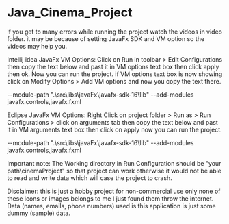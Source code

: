 # Java_Cinema_Project

if you get to many errors while running the project watch the videos in video folder.
it may be because of setting JavaFx SDK and VM option so the videos may help you.



Intellij idea JavaFx VM Options:
Click on Run in toolbar > Edit Configurations then copy the text below and past it in VM options
text box then click apply then ok. Now you can run the project.
if VM options text box is now showing click on Modify Options > Add VM options and now you copy the
text there.

--module-path ".\src\libs\javaFx\javafx-sdk-16\lib" --add-modules javafx.controls,javafx.fxml




Eclipse JavaFx VM Options:
Right Click on project folder > Run as > Run Configurations > click on arguments tab
then copy the text below and past it in VM arguments text box then click on apply
now you can run the project.

--module-path ".\src\libs\javaFx\javafx-sdk-16\lib" --add-modules javafx.controls,javafx.fxml




Important note: The Working directory in Run Configuration should be "your path\cinemaProject"
so that project can work otherwise it would not be able to read and write data which will
case the project to crash.


Disclaimer: this is just a hobby project for non-commercial use only none of these icons or images belongs to me I just found them throw the internet. Data (names, emails, phone numbers) used is this application is just some dummy (sample) data. 
